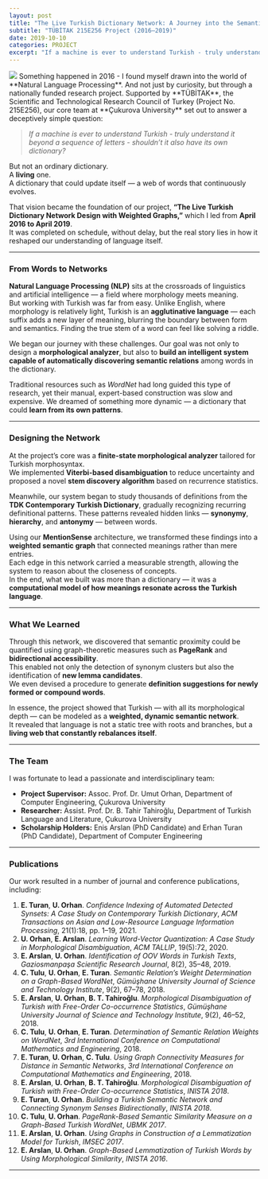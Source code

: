 ```yaml
---
layout: post
title: "The Live Turkish Dictionary Network: A Journey into the Semantics of Language"
subtitle: "TÜBİTAK 215E256 Project (2016–2019)"
date: 2019-10-10
categories: PROJECT
excerpt: "If a machine is ever to understand Turkish - truly understand it beyond a sequence of letters - shouldn’t it also have its own dictionary?"
---
```

<img src="/image/projects/live-dictionary.jpg" witdth="100%">
Something happened in 2016 - I found myself drawn into the world of **Natural Language Processing**. And not just by curiosity, but through a nationally funded research project. Supported by **TÜBİTAK**, the Scientific and Technological Research Council of Turkey (Project No. 215E256), our core team at **Çukurova University** set out to answer a deceptively simple question:

> *If a machine is ever to understand Turkish - truly understand it beyond a sequence of letters - shouldn’t it also have its own dictionary?*

But not an ordinary dictionary.  
A **living** one.  
A dictionary that could update itself — a web of words that continuously evolves.

That vision became the foundation of our project, **“The Live Turkish Dictionary Network Design with Weighted Graphs,”** which I led from **April 2016 to April 2019**.  
It was completed on schedule, without delay, but the real story lies in how it reshaped our understanding of language itself.

---

### From Words to Networks

**Natural Language Processing (NLP)** sits at the crossroads of linguistics and artificial intelligence — a field where morphology meets meaning.  
But working with Turkish was far from easy. Unlike English, where morphology is relatively light, Turkish is an **agglutinative language** — each suffix adds a new layer of meaning, blurring the boundary between form and semantics. Finding the true stem of a word can feel like solving a riddle.

We began our journey with these challenges. Our goal was not only to design a **morphological analyzer**, but also to **build an intelligent system capable of automatically discovering semantic relations** among words in the dictionary.

Traditional resources such as *WordNet* had long guided this type of research, yet their manual, expert-based construction was slow and expensive. We dreamed of something more dynamic — a dictionary that could **learn from its own patterns**.

---

### Designing the Network

At the project’s core was a **finite-state morphological analyzer** tailored for Turkish morphosyntax.  
We implemented **Viterbi-based disambiguation** to reduce uncertainty and proposed a novel **stem discovery algorithm** based on recurrence statistics.

Meanwhile, our system began to study thousands of definitions from the **TDK Contemporary Turkish Dictionary**, gradually recognizing recurring definitional patterns. These patterns revealed hidden links — **synonymy**, **hierarchy**, and **antonymy** — between words.

Using our **MentionSense** architecture, we transformed these findings into a **weighted semantic graph** that connected meanings rather than mere entries.  
Each edge in this network carried a measurable strength, allowing the system to reason about the closeness of concepts.  
In the end, what we built was more than a dictionary — it was a **computational model of how meanings resonate across the Turkish language**.

---

### What We Learned

Through this network, we discovered that semantic proximity could be quantified using graph-theoretic measures such as **PageRank** and **bidirectional accessibility**.  
This enabled not only the detection of synonym clusters but also the identification of **new lemma candidates**.  
We even devised a procedure to generate **definition suggestions for newly formed or compound words**.

In essence, the project showed that Turkish — with all its morphological depth — can be modeled as a **weighted, dynamic semantic network**.  
It revealed that language is not a static tree with roots and branches, but a **living web that constantly rebalances itself**.

---

### The Team

I was fortunate to lead a passionate and interdisciplinary team:

- **Project Supervisor:** Assoc. Prof. Dr. Umut Orhan, Department of Computer Engineering, Çukurova University  
- **Researcher:** Assist. Prof. Dr. B. Tahir Tahiroğlu, Department of Turkish Language and Literature, Çukurova University  
- **Scholarship Holders:** Enis Arslan (PhD Candidate) and Erhan Turan (PhD Candidate), Department of Computer Engineering  

---

### Publications

Our work resulted in a number of journal and conference publications, including:

1. **E. Turan**, **U. Orhan**. *Confidence Indexing of Automated Detected Synsets: A Case Study on Contemporary Turkish Dictionary*, *ACM Transactions on Asian and Low-Resource Language Information Processing*, 21(1):18, pp. 1–19, 2021.  
2. **U. Orhan**, **E. Arslan**. *Learning Word-Vector Quantization: A Case Study in Morphological Disambiguation*, *ACM TALLIP*, 19(5):72, 2020.  
3. **E. Arslan**, **U. Orhan**. *Identification of OOV Words in Turkish Texts*, *Gaziosmanpaşa Scientific Research Journal*, 8(2), 35–48, 2019.  
4. **C. Tulu**, **U. Orhan**, **E. Turan**. *Semantic Relation’s Weight Determination on a Graph-Based WordNet*, *Gümüşhane University Journal of Science and Technology Institute*, 9(2), 67–78, 2018.  
5. **E. Arslan**, **U. Orhan**, **B. T. Tahiroğlu**. *Morphological Disambiguation of Turkish with Free-Order Co-occurrence Statistics*, *Gümüşhane University Journal of Science and Technology Institute*, 9(2), 46–52, 2018.  
6. **C. Tulu**, **U. Orhan**, **E. Turan**. *Determination of Semantic Relation Weights on WordNet*, *3rd International Conference on Computational Mathematics and Engineering*, 2018.  
7. **E. Turan**, **U. Orhan**, **C. Tulu**. *Using Graph Connectivity Measures for Distance in Semantic Networks*, *3rd International Conference on Computational Mathematics and Engineering*, 2018.  
8. **E. Arslan**, **U. Orhan**, **B. T. Tahiroğlu**. *Morphological Disambiguation of Turkish with Free-Order Co-occurrence Statistics*, *INISTA 2018*.  
9. **E. Turan**, **U. Orhan**. *Building a Turkish Semantic Network and Connecting Synonym Senses Bidirectionally*, *INISTA 2018*.  
10. **C. Tulu**, **U. Orhan**. *PageRank-Based Semantic Similarity Measure on a Graph-Based Turkish WordNet*, *UBMK 2017*.  
11. **E. Arslan**, **U. Orhan**. *Using Graphs in Construction of a Lemmatization Model for Turkish*, *IMSEC 2017*.  
12. **E. Arslan**, **U. Orhan**. *Graph-Based Lemmatization of Turkish Words by Using Morphological Similarity*, *INISTA 2016*.  

---
